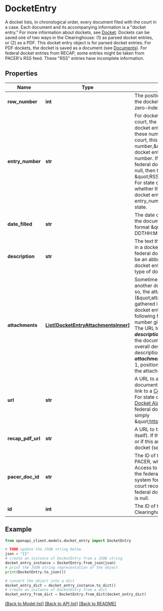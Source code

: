 # DocketEntry

A docket lists, in chronological order, every document filed with the court in a case. Each document and its accompanying information is a \"docket entry.\" For more information about dockets, see [Docket](https://api.clearinghouse.net/api-reference/objects/docket). Dockets can be saved one of two ways in the Clearinghouse: (1) as parsed docket entries, or (2) as a PDF. This docket entry object is for parsed docket entries. For PDF dockets, the docket is saved as a document (see [Documents](https://api.clearinghouse.net/api-reference/objects/case/documents)). For federal docket entries from RECAP, some entries might be taken from PACER's RSS feed. These \"RSS\" entries have incomplete information. 

## Properties

Name | Type | Description | Notes
------------ | ------------- | ------------- | -------------
**row_number** | **int** | The position of the docket entry within the docket, where the docket is a zero-indexed array of entries. | [optional] 
**entry_number** | **str** | For dockets that are numbered by the court, the number assigned to the docket entry. Unlike row_number, these numbers start with 1. In federal court, this is known as an \&quot;ECF number,\&quot; and every federal docket entry should have an ECF number. If the docket entry is part of a federal docket but entry_number is null, then the docket entry is likely an \&quot;RSS entry\&quot; (see above). For state courts, states vary as to whether they assign numbers to docket entries, so whether entry_number is null depends on the state.  | [optional] 
**date_filled** | **str** | The date of the docket entry, i.e. when the document was filed. This is in the format \&quot;YYYY-MM-DDTHH:MM:ssTZ\&quot;. | [optional] 
**description** | **str** | The text that describes the document in a docket entry. For RSS entries in federal dockets (see above), this will be an abbreviated version of the actual docket entry description (often just the type of document). | [optional] 
**attachments** | [**List[DocketEntryAttachmentsInner]**](DocketEntryAttachmentsInner.md) | Sometimes documents are attached to another document in PACER/RECAP. If so, the attached documents (\&quot;attachments\&quot;) are gathered in an array associated with a docket entry. Attachments have the following fields: ***recap_ip*** - The ID number given by RECAP. ***pacer_url*** - The URL to the document in PACER. ***description*** - A short description of the document. Unlike a docket entry&#39;s overall description, an attachment description tends to be very short. ***attachment_number*** - Starting from 1, position of the attachment among the attachments for the docket entry.  | [optional] 
**url** | **str** | A URL to a page that embeds the document. For federal cases, this is a link to a [CourtListener (RECAP)](https://www.courtlistener.com/) page. For state cases, this is a link to a [Docket Alarm](https://www.docketalarm.com/) page. For RSS entries in federal dockets (see above), this link is simply \&quot;https://www.courtlistener.com\&quot;. | [optional] 
**recap_pdf_url** | **str** | A URL to the document (i.e. the PDF itself). If there is no such URL available or if this an RSS entry in a federal docket (see above), this field is null. | [optional] 
**pacer_doc_id** | **str** | The ID of the document in PACER. PACER, which stands for Public Access to Court Electronic Records, is the federal government&#39;s electronic system for providing access to federal court records. For RSS entries in federal dockets (see above), this field is null.  | [optional] 
**id** | **int** | The ID of the docket entry in the Clearinghouse. | [optional] 

## Example

```python
from openapi_client.models.docket_entry import DocketEntry

# TODO update the JSON string below
json = "{}"
# create an instance of DocketEntry from a JSON string
docket_entry_instance = DocketEntry.from_json(json)
# print the JSON string representation of the object
print(DocketEntry.to_json())

# convert the object into a dict
docket_entry_dict = docket_entry_instance.to_dict()
# create an instance of DocketEntry from a dict
docket_entry_from_dict = DocketEntry.from_dict(docket_entry_dict)
```
[[Back to Model list]](../README.md#documentation-for-models) [[Back to API list]](../README.md#documentation-for-api-endpoints) [[Back to README]](../README.md)


